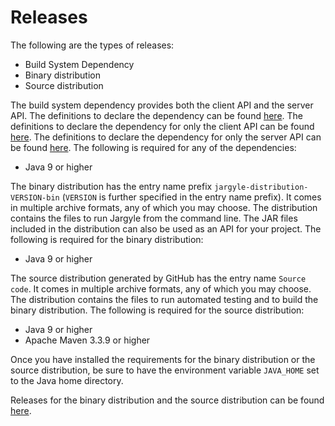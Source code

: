 # Releases

The following are the types of releases:

-   Build System Dependency
-   Binary distribution
-   Source distribution

The build system dependency provides both the client API and the server API. The 
definitions to declare the dependency can be found [here](dependency-info.html). 
The definitions to declare the dependency for only the client API can be found 
[here](jargyle-client/dependency-info.html). The definitions to declare the 
dependency for only the server API can be found 
[here](jargyle-server/dependency-info.html). The following is required for any 
of the dependencies:

-   Java 9 or higher

The binary distribution has the entry name prefix 
`jargyle-distribution-VERSION-bin` (`VERSION` is further specified 
in the entry name prefix). It comes in multiple archive formats, any of which 
you may choose. The distribution contains the files to run Jargyle from the 
command line. The JAR files included in the distribution can also be used as an 
API for your project. The following is required for the binary distribution:

-   Java 9 or higher

The source distribution generated by GitHub has the entry name `Source code`. 
It comes in multiple archive formats, any of which you may choose. The 
distribution contains the files to run automated testing and to build the 
binary distribution. The following is required for the source distribution:

-   Java 9 or higher
-   Apache Maven 3.3.9 or higher

Once you have installed the requirements for the binary distribution or the 
source distribution, be sure to have the environment variable `JAVA_HOME` set 
to the Java home directory.

Releases for the binary distribution and the source distribution can be found 
[here](https://github.com/jh3nd3rs0n/jargyle/releases).